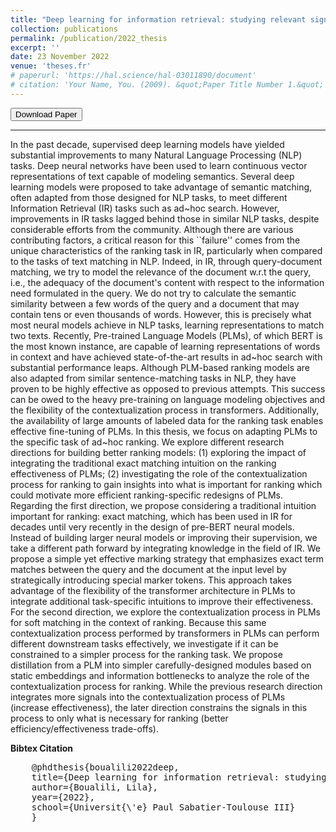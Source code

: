 ```yaml
---
title: "Deep learning for information retrieval: studying relevant signals for ad hoc search based on transformer models"
collection: publications
permalink: /publication/2022_thesis
excerpt: ''
date: 23 November 2022
venue: 'theses.fr'
# paperurl: 'https://hal.science/hal-03011890/document'
# citation: 'Your Name, You. (2009). &quot;Paper Title Number 1.&quot; <i>Journal 1</i>. 1(1).'
---
```

<a href="https://theses.hal.science/tel-03969050/file/2022TOU30188a.pdf" target="_blank">
   <button class="btn" ><i class="fa fa-file-download"></i> Download Paper </button>
</a>

---

In the past decade, supervised deep learning models have yielded substantial improvements to many Natural Language Processing (NLP) tasks. Deep neural networks have been used to learn continuous vector representations of text capable of modeling semantics. Several deep learning models were proposed to take advantage of semantic matching, often adapted from those designed for NLP tasks, to meet different Information Retrieval (IR) tasks such as ad~hoc search. However, improvements in IR tasks lagged behind those in similar NLP tasks, despite considerable efforts from the community. Although there are various contributing factors, a critical reason for this ``failure'' comes from the unique characteristics of the ranking task in IR, particularly when compared to the tasks of text matching in NLP. Indeed, in IR, through query-document matching, we try to model the relevance of the document w.r.t the query, i.e., the adequacy of the document's content with respect to the information need formulated in the query. We do not try to calculate the semantic similarity between a few words of the query and a document that may contain tens or even thousands of words. However, this is precisely what most neural models achieve in NLP tasks, learning representations to match two texts. Recently, Pre-trained Language Models (PLMs), of which BERT is the most known instance, are capable of learning representations of words in context and have achieved state-of-the-art results in ad~hoc search with substantial performance leaps. Although PLM-based ranking models are also adapted from similar sentence-matching tasks in NLP, they have proven to be highly effective as opposed to previous attempts. This success can be owed to the heavy pre-training on language modeling objectives and the flexibility of the contextualization process in transformers. Additionally, the availability of large amounts of labeled data for the ranking task enables effective fine-tuning of PLMs. In this thesis, we focus on adapting PLMs to the specific task of ad~hoc ranking. We explore different research directions for building better ranking models: (1) exploring the impact of integrating the traditional exact matching intuition on the ranking effectiveness of PLMs; (2) investigating the role of the contextualization process for ranking to gain insights into what is important for ranking which could motivate more efficient ranking-specific redesigns of PLMs. Regarding the first direction, we propose considering a traditional intuition important for ranking: exact matching, which has been used in IR for decades until very recently in the design of pre-BERT neural models. Instead of building larger neural models or improving their supervision, we take a different path forward by integrating knowledge in the field of IR. We propose a simple yet effective marking strategy that emphasizes exact term matches between the query and the document at the input level by strategically introducing special marker tokens. This approach takes advantage of the flexibility of the transformer architecture in PLMs to integrate additional task-specific intuitions to improve their effectiveness. For the second direction, we explore the contextualization process in PLMs for soft matching in the context of ranking. Because this same contextualization process performed by transformers in PLMs can perform different downstream tasks effectively, we investigate if it can be constrained to a simpler process for the ranking task. We propose distillation from a PLM into simpler carefully-designed modules based on static embeddings and information bottlenecks to analyze the role of the contextualization process for ranking. While the previous research direction integrates more signals into the contextualization process of PLMs (increase effectiveness), the later direction constrains the signals in this process to only what is necessary for ranking (better efficiency/effectiveness trade-offs).

<!-- [Download pdf](https://theses.hal.science/tel-03969050/file/2022TOU30188a.pdf) -->

**Bibtex Citation** 

<pre>
    @phdthesis{boualili2022deep,
    title={Deep learning for information retrieval: studying relevant signals for ad hoc search based on transformer models},
    author={Boualili, Lila},
    year={2022},
    school={Universit{\'e} Paul Sabatier-Toulouse III}
    }
</pre>

